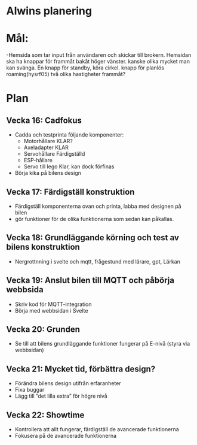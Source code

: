 # Alwins planering
# Mål:
-Hemsida som tar input från användaren och skickar till brokern. Hemsidan ska ha knappar för frammåt bakåt höger vänster. kanske olika mycket man kan svänga. En knapp för standby, köra cirkel. knapp för planlös roaming(hysrf05) två olika hastigheter frammåt? 
 # Plan
## Vecka 16: Cadfokus
-	Cadda och testprinta följande komponenter:
    -	Motorhållare KLAR?
    -	Axeladapter KLAR
    -	Servohållare Färdigställd
    -	ESP-hållare 
    -	Servo till lego Klar, kan dock förfinas
-	Börja kika på bilens design
## Vecka 17: Färdigställ konstruktion
-	Färdigställ komponenterna ovan och printa, labba med designen på bilen
-	gör funktioner för de olika funktionerna som sedan kan påkallas.
## Vecka 18: Grundläggande körning och test av bilens konstruktion
-	Nergrottnning i svelte och mqtt, frågestund med lärare, gpt, Lärkan
## Vecka 19: Anslut bilen till MQTT och påbörja webbsida
-	Skriv kod för MQTT-integration
-	Börja med webbsidan i Svelte
## Vecka 20: Grunden
-	Se till att bilens grundläggande funktioner fungerar på E-nivå (styra via webbsidan)
## Vecka 21: Mycket tid, förbättra design? 
-	Förändra bilens design utifrån erfaranheter
-	Fixa buggar
-	Lägg till ”det lilla extra” för högre nivå
## Vecka 22: Showtime
-	Kontrollera att allt fungerar, färdigställ de avancerade funktionerna
-	Fokusera på de avancerade funktionerna
